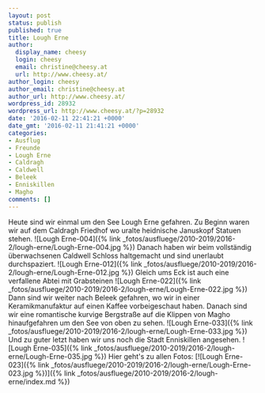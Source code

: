 ```yaml
---
layout: post
status: publish
published: true
title: Lough Erne
author:
  display_name: cheesy
  login: cheesy
  email: christine@cheesy.at
  url: http://www.cheesy.at/
author_login: cheesy
author_email: christine@cheesy.at
author_url: http://www.cheesy.at/
wordpress_id: 28932
wordpress_url: http://www.cheesy.at/?p=28932
date: '2016-02-11 22:41:21 +0000'
date_gmt: '2016-02-11 21:41:21 +0000'
categories:
- Ausflug
- Freunde
- Lough Erne
- Caldragh
- Caldwell
- Beleek
- Enniskillen
- Magho
comments: []
---
```

Heute sind wir einmal um den See Lough Erne gefahren. Zu Beginn waren wir auf dem Caldragh Friedhof wo uralte heidnische Januskopf Statuen stehen.
![Lough Erne-004]({% link _fotos/ausfluege/2010-2019/2016-2/lough-erne/Lough-Erne-004.jpg %})
Danach haben wir beim vollständig überwachsenen Caldwell Schloss haltgemacht und sind unerlaubt durchspaziert.
![Lough Erne-012]({% link _fotos/ausfluege/2010-2019/2016-2/lough-erne/Lough-Erne-012.jpg %})
Gleich ums Eck ist auch eine verfallene Abtei mit Grabsteinen
![Lough Erne-022]({% link _fotos/ausfluege/2010-2019/2016-2/lough-erne/Lough-Erne-022.jpg %})
Dann sind wir weiter nach Beleek gefahren, wo wir in einer Keramikmanufaktur auf einen Kaffee vorbeigeschaut haben. Danach sind wir eine romantische kurvige Bergstraße auf die Klippen von Magho hinaufgefahren um den See von oben zu sehen.
![Lough Erne-033]({% link _fotos/ausfluege/2010-2019/2016-2/lough-erne/Lough-Erne-033.jpg %})
Und zu guter letzt haben wir uns noch die Stadt Enniskillen angesehen.
![Lough Erne-035]({% link _fotos/ausfluege/2010-2019/2016-2/lough-erne/Lough-Erne-035.jpg %})
Hier geht's zu allen Fotos:
[![Lough Erne-023]({% link _fotos/ausfluege/2010-2019/2016-2/lough-erne/Lough-Erne-023.jpg %})]({% link _fotos/ausfluege/2010-2019/2016-2/lough-erne/index.md %})
